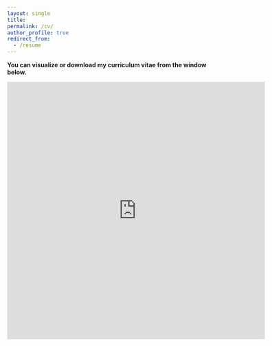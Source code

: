 ```yaml
---
layout: single
title: 
permalink: /cv/
author_profile: true
redirect_from:
  - /resume
---
```

**You can visualize or download my curriculum vitae from the window below.**

<embed src="https://KensleyBlaise.github.io/assets/files/CV of Kensley Blaise.pdf" width="600" height="600" type='application/pdf'>



